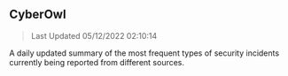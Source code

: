 ## CyberOwl 
> Last Updated 05/12/2022 02:10:14 


A daily updated summary of the most frequent types of security incidents currently being reported from different sources.

